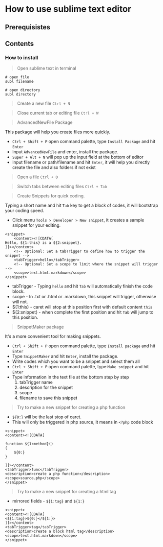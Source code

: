 # How to use sublime text editor

## Prerequisistes


## Contents


### How to install


> Open sublime text in terminal 

```
# open file
subl filename

# open directory
subl directory

```

> Create a new file  `Ctrl + N`


> Close current tab or editing file `Ctrl + W`

> AdvancedNewFile Package

This package will help you create files more quickly.

* `Ctrl + Shift + P` open command palette, type `Install Package` and hit `Enter`
* Input `AdvancedNewFile` and enter, install the package.
* `Super + Alt + N` will pop up the input field at the bottom of editor
* Input filename or path/filename and hit `Enter`, it will help you directly create the file and also folders if not exist


> Open a file `Ctrl + O`

> Switch tabs between editing files `Ctrl + Tab`

> Create Snippets for quick coding.

Typing a short name and hit `Tab` key to get a block of codes, it will bootstrap your coding speed.

* Click menu `Tools > Developer > New snippet`, it creates a sample snippet for your editing.

```
<snippet>
    <content><![CDATA[
Hello, ${1:this} is a ${2:snippet}.
]]></content>
    <!-- Optional: Set a tabTrigger to define how to trigger the snippet -->
    <tabTrigger>hello</tabTrigger>
    <!-- Optional: Set a scope to limit where the snippet will trigger -->
    <scope>text.html.markdown</scope>
</snippet>

```

* tabTrigger - Typing `hello` and hit `Tab` will automatically finish the code block.
* scope - In .txt or .html or .markdown, this snippet will trigger, otherwise will not.
* ${1:this} - caret will stop at this position first with default content `this`
* ${2:snippet} - when complete the first position and hit `Tab` will jump to this position.

> SnippetMaker package

It's a more convenient tool for making snippets.

* `Ctrl + Shift + P` open command palette, type `Install package` and hit `Enter`
* Type `SnippetMaker` and hit `Enter`, install the package.
* Write codes which you want to be a snippet and select them all
* `Ctrl + Shift + P` open command palette, type `Make snippet` and hit `Enter`
* Type information in the text file at the bottom step by step
    1. tabTrigger name 
    2. description for the snippet
    3. scope 
    4. filename to save this snippet


> Try to make a new snippet for creating a php function

* `${0:}` will be the last stop of caret.
* This will only be triggered in php source, it means in `<?php` code block

```
<snippet>
<content><![CDATA[

function ${1:method}()
{
    ${0:}
}

]]></content>
<tabTrigger>func</tabTrigger>
<description>create a php function</description>
<scope>source.php</scope>
</snippet>

```

> Try to make a new snippet for creating a html tag

* mirrored fields - `${1:tag}` and `${1:}`

```
<snippet>
<content><![CDATA[
<${1:tag}>${0:}</${1:}>
]]></content>
<tabTrigger>tag</tabTrigger>
<description>create a block html tag</description>
<scope>text.html.markdown</scope>
</snippet>

```




